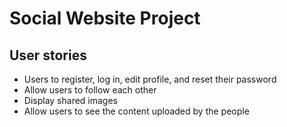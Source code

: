 # Social Website Project

## User stories

* Users to register, log in, edit profile, and reset their password
* Allow users to follow each other
* Display shared images
* Allow users to see the content uploaded by the people
